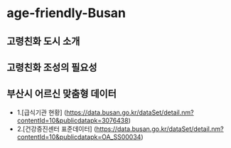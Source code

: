 # age-friendly-Busan
## 고령친화 도시 소개
## 고령친화 조성의 필요성
## 부산시 어르신 맞춤형 데이터
- 1.[급식기관 현황] (https://data.busan.go.kr/dataSet/detail.nm?contentId=10&publicdatapk=3076438)
- 2.[건강증진센터 표준데이터] (https://data.busan.go.kr/dataSet/detail.nm?contentId=10&publicdatapk=OA_SS00034)
